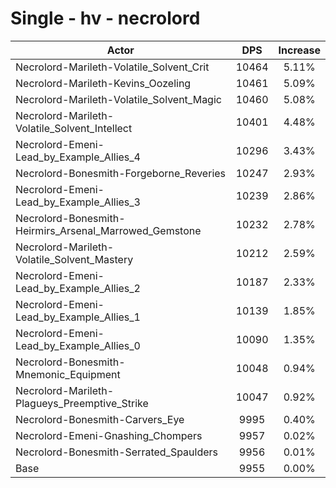 # Single - hv - necrolord
| Actor | DPS | Increase |
|---|:---:|:---:|
|Necrolord-Marileth-Volatile_Solvent_Crit|10464|5.11%|
|Necrolord-Marileth-Kevins_Oozeling|10461|5.09%|
|Necrolord-Marileth-Volatile_Solvent_Magic|10460|5.08%|
|Necrolord-Marileth-Volatile_Solvent_Intellect|10401|4.48%|
|Necrolord-Emeni-Lead_by_Example_Allies_4|10296|3.43%|
|Necrolord-Bonesmith-Forgeborne_Reveries|10247|2.93%|
|Necrolord-Emeni-Lead_by_Example_Allies_3|10239|2.86%|
|Necrolord-Bonesmith-Heirmirs_Arsenal_Marrowed_Gemstone|10232|2.78%|
|Necrolord-Marileth-Volatile_Solvent_Mastery|10212|2.59%|
|Necrolord-Emeni-Lead_by_Example_Allies_2|10187|2.33%|
|Necrolord-Emeni-Lead_by_Example_Allies_1|10139|1.85%|
|Necrolord-Emeni-Lead_by_Example_Allies_0|10090|1.35%|
|Necrolord-Bonesmith-Mnemonic_Equipment|10048|0.94%|
|Necrolord-Marileth-Plagueys_Preemptive_Strike|10047|0.92%|
|Necrolord-Bonesmith-Carvers_Eye|9995|0.40%|
|Necrolord-Emeni-Gnashing_Chompers|9957|0.02%|
|Necrolord-Bonesmith-Serrated_Spaulders|9956|0.01%|
|Base|9955|0.00%|
